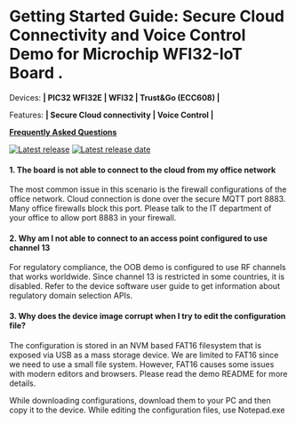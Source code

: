 # Getting Started Guide: Secure Cloud Connectivity and Voice Control Demo for Microchip WFI32-IoT Board .

Devices: **| PIC32 WFI32E | WFI32 | Trust\&Go (ECC608) |**

Features: **| Secure Cloud connectivity | Voice Control |**

[**Frequently Asked Questions**](https://github.com/MicrochipTech/PIC32MZW1_Curiosity_OOB/blob/master/faq.md)

[![Latest release](https://img.shields.io/github/v/release/MicrochipTech/PIC32MZW1_Curiosity_OOB?include_prereleases&sort=semver&style=for-the-badge)](https://github.com/MicrochipTech/PIC32MZW1_Curiosity_OOB/releases/latest)
[![Latest release date](https://img.shields.io/github/release-date/MicrochipTech/PIC32MZW1_Curiosity_OOB?style=for-the-badge)](https://github.com/MicrochipTech/PIC32MZW1_Curiosity_OOB/releases/latest)
 
#### 1.  The board is not able to connect to the cloud from my office network

The most common issue in this scenario is the firewall configurations of the office network. Cloud connection is done over the secure MQTT port 8883. Many office firewalls block this port. Please talk to the IT department of your office to allow port 8883 in your firewall.

#### 2.  **Why am I not able to connect to an access point configured to use channel 13**

For regulatory compliance, the OOB demo is configured to use RF channels that works worldwide. Since channel 13 is restricted in some countries, it is disabled. Refer to the device software user guide to get information about regulatory domain selection APIs.

#### 3.  **Why does the device image corrupt when I try to edit the configuration file?**

The configuration is stored in an NVM based FAT16 filesystem that is exposed via USB as a mass storage device. We are limited to FAT16 since we need to use a small file system. However, FAT16 causes some issues with modern editors and browsers. Please read the demo README for more details. 

While downloading configurations, download them to your PC and then copy it to the device. While editing the configuration files, use Notepad.exe
